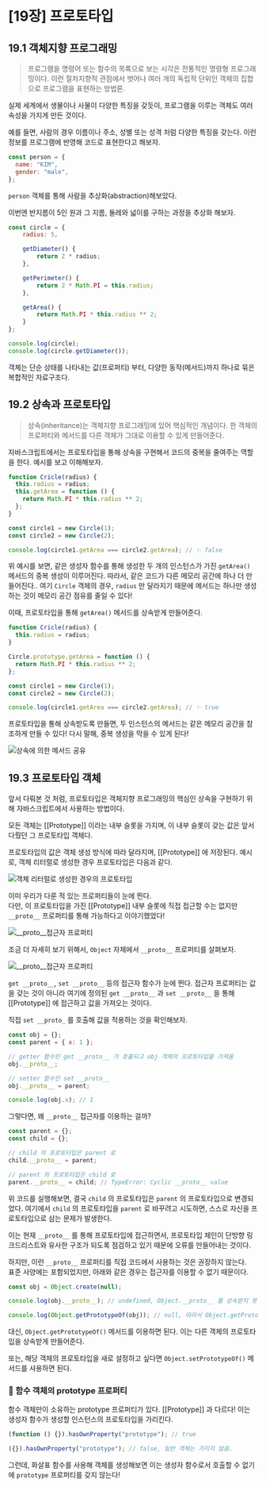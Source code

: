 # [19장] 프로토타입

## 19.1 객체지향 프로그래밍

> 프로그램을 명령어 또는 함수의 목록으로 보는 시각은 전통적인 명령형 프로그래밍이다.
> 이런 절차지향적 관점에서 벗어나 여러 개의 독립적 단위인 객체의 집합으로 프로그램을 표현하는 방법론.

실제 세계에서 생물이나 사물이 다양한 특징을 갖듯이, 프로그램을 이루는 객체도 여러 속성을 가지게 만든 것이다.

예를 들면, 사람의 경우 이름이나 주소, 성별 또는 성격 처럼 다양한 특징을 갖는다.
이런 정보를 프로그램에 반영해 코드로 표현한다고 해보자.

```javascript
const person = {
  name: "KIM",
  gender: "male",
};
```

`person` 객체를 통해 사람을 추상화(abstraction)해보았다.

이번엔 반지름이 5인 원과 그 지름, 둘레와 넓이를 구하는 과정을 추상화 해보자.

```javascript
const circle = {
    radius: 5,

    getDiameter() {
        return 2 * radius;
    },

    getPerimeter() {
        return 2 * Math.PI = this.radius;
    },

    getArea() {
        return Math.PI * this.radius ** 2;
    }
};

console.log(circle);
console.log(circle.getDiameter());
```

객체는 단순 상태를 나타내는 값(프로퍼티) 부터, 다양한 동작(메서드)까지 하나로 묶은 복합적인 자료구조다.

## 19.2 상속과 프로토타입

> 상속(inheritance)는 객체지향 프로그래밍에 있어 핵심적인 개념이다. 한 객체의 프로퍼티와 메서드를 다른 객체가 그대로 이용할 수 있게 만들어준다.

자바스크립트에서는 프로토타입을 통해 상속을 구현해서 코드의 중복을 줄여주는 역할을 한다.
예시를 보고 이해해보자.

```javascript
function Cricle(radius) {
  this.radius = radius;
  this.getArea = function () {
    return Math.PI * this.radius ** 2;
  };
}

const circle1 = new Circle(1);
const circle2 = new Circle(2);

console.log(circle1.getArea === circle2.getArea); // ✨ false
```

위 예시를 보면, 같은 생성자 함수를 통해 생성한 두 개의 인스턴스가 가진 `getArea()` 메서드의 중복 생성이 이루어진다.
따라서, 같은 코드가 다른 메모리 공간에 하나 더 만들어진다..
여기 `Circle` 객체의 경우, `radius` 만 달라지기 때문에 메서드는 하나만 생성하는 것이 메모리 공간 점유를 줄일 수 있다!

이때, 프로토타입을 통해 `getArea()` 메서드를 상속받게 만들어준다.

```javascript
function Cricle(radius) {
  this.radius = radius;
}

Circle.prototype.getArea = function () {
  return Math.PI * this.radius ** 2;
};

const circle1 = new Circle(1);
const circle2 = new Circle(2);

console.log(circle1.getArea === circle2.getArea); // ✨ true
```

프로토타입을 통해 상속받도록 만들면, 두 인스턴스의 메서드는 같은 메모리 공간을 참조하게 만들 수 있다!
다시 말해, 중복 생성을 막을 수 있게 된다!

![상속에 의한 메서드 공유](./img/inheritance.png)

## 19.3 프로토타입 객체

앞서 다뤄본 것 처럼, 프로토타입은 객체지향 프로그래밍의 핵심인 상속을 구현하기 위해 자바스크립트에서 사용하는 방법이다.

모든 객체는 [[Prototype]] 이라는 내부 슬롯을 가지며, 이 내부 슬롯이 갖는 값은 앞서 다뤘던 그 프로토타입 객체다.

프로토타입의 값은 객체 생성 방식에 따라 달라지며, [[Prototype]] 에 저장된다.
예시로, 객체 리터럴로 생성한 경우 프로토타입은 다음과 같다.

![객체 리터럴로 생성한 경우의 프로토타입](./img/prototype-1.png)

이미 우리가 다룬 적 있는 프로퍼티들이 눈에 띈다.  
다만, 이 프로토타입을 가진 [[Prototype]] 내부 슬롯에 직접 접근할 수는 없지만
`__proto__` 프로퍼티를 통해 가능하다고 이야기했었다!

![__proto__접근자 프로퍼티](./img/prototype-2.png)

조금 더 자세히 보기 위해서, `Object` 자체에서 `__proto__` 프로퍼티를 살펴보자.

![__proto__접근자 프로퍼티](./img/prototype-3.png)

`get __proto__`, `set __proto__` 등의 접근자 함수가 눈에 띈다.
접근자 프로퍼티는 값을 갖는 것이 아니라 여기에 정의된 `get __proto__` 과 `set __proto__` 을 통해 [[Prototype]] 에 접근하고 값을 가져오는 것이다.

직접 `set __proto_` 를 호출해 값을 적용하는 것을 확인해보자.

```javascript
const obj = {};
const parent = { x: 1 };

// getter 함수인 get __proto__ 가 호출되고 obj 객체의 프로토타입을 가져옴
obj.__proto__;

// setter 함수인 set __proto__
obj.__proto__ = parent;

console.log(obj.x); // 1
```

그렇다면, 왜 `__proto__` 접근자를 이용하는 걸까?

```javascript
const parent = {};
const child = {};

// child 의 프로토타입은 parent 로
child.__proto__ = parent;

// parent 의 프로토타입은 child 로
parent.__proto__ = child; // TypeError: Cyclic __proto__ value
```

위 코드를 실행해보면, 결국 `child` 의 프로토타입은 `parent` 의 프로토타입으로 변경되었다.
여기에서 `child` 의 프로토타입을 `parent` 로 바꾸려고 시도하면, 스스로 자신을 프로토타입으로 삼는 문제가 발생한다.

이는 현재 `__proto__` 를 통해 프로토타입에 접근하면서, 프로토타입 체인이 단방향 링크드리스트와 유사한 구조가 되도록 점검하고 있기 때문에 오류를 만들어내는 것이다.

하지만, 이런 `__proto__` 프로퍼티를 직접 코드에서 사용하는 것은 권장하지 않는다.  
표준 사양에는 포함되었지만, 아래와 같은 경우는 접근자를 이용할 수 없기 때문이다.

```javascript
const obj = Object.create(null);

console.log(obj.__proto__); // undefined, Object.__proto__ 를 상속받지 못했다.

console.log(Object.getPrototypeOf(obj)); // null, 따라서 Object.getPrototypeOf() 메서드를 이용하면 가능하다.
```

대신, `Object.getPrototypeOf()` 메서드를 이용하면 된다.
이는 다른 객체의 프로토타입을 상속받게 만들어준다.

또는, 해당 객체의 프로토타입을 새로 설정하고 싶다면 `Object.setPrototypeOf()` 메서드를 사용하면 된다.

### 📝 함수 객체의 prototype 프로퍼티

함수 객체만이 소유하는 prototype 프로퍼티가 있다. [[Prototype]] 과 다르다!
이는 생성자 함수가 생성할 인스턴스의 프로토타입을 가리킨다.

```javascript
(function () {}).hasOwnProperty("prototype"); // true

({}).hasOwnProperty("prototype"); // false, 일반 객체는 가지지 않음.
```

그런데, 화살표 함수를 사용해 객체를 생성해보면 이는 생성자 함수로서 호출할 수 없기에 `prototype` 프로퍼티를 갖지 않는다!

